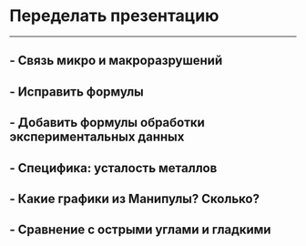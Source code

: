 # Переделать презентацию
---
## - Связь микро и макроразрушений
## - Исправить формулы
## - Добавить формулы обработки экспериментальных данных

## - Специфика: усталость металлов
## - Какие графики из Манипулы? Сколько?

## - Сравнение с острыми углами и гладкими

